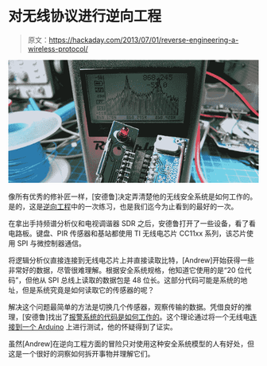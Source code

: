 # 对无线协议进行逆向工程

> 原文：<https://hackaday.com/2013/07/01/reverse-engineering-a-wireless-protocol/>

![logic](img/15a6081fbe85a4bf1b9551b58f5eea33.png)

像所有优秀的修补匠一样，[安德鲁]决定弄清楚他的无线安全系统是如何工作的。是的，这是[逆向工程](http://cybergibbons.com/category/alarms-2/friedland-response-reverse-engineering/)中的一次练习，也是我们迄今为止看到的最好的一次。

在拿出手持频谱分析仪和电视调谐器 SDR 之后，安德鲁打开了一些设备，看了看电路板。键盘、PIR 传感器和基站都使用 TI 无线电芯片 CC11xx 系列，该芯片使用 SPI 与微控制器通信。

将逻辑分析仪直接连接到无线电芯片上并直接读取比特，[Andrew]开始获得一些非常好的数据，尽管很难理解。根据安全系统规格，他知道它使用的是“20 位代码”，但他从 SPI 总线上读取的数据包是 48 位长。这部分代码可能是系统的地址，但是系统究竟是如何读取它的传感器的呢？

解决这个问题最简单的方法是切换几个传感器，观察传输的数据。凭借良好的推理，[安德鲁]找出了[报警系统的代码是如何工作的](http://cybergibbons.com/uncategorized/reverse-engineering-a-wireless-burglar-alarm-part-6/)。这个理论通过将一个无线电[连接到一个 Arduino](http://cybergibbons.com/uncategorized/reverse-engineering-a-wireless-burglar-alarm-part-7/) 上进行测试，他的怀疑得到了证实。

虽然[Andrew]在逆向工程方面的冒险只对使用这种安全系统模型的人有好处，但这是一个很好的洞察如何拆开事物并理解它们。